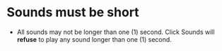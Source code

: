 # Sounds must be short
* All sounds may not be longer than one (1) second.
Click Sounds will **refuse** to play any sound longer than one (1) second.
